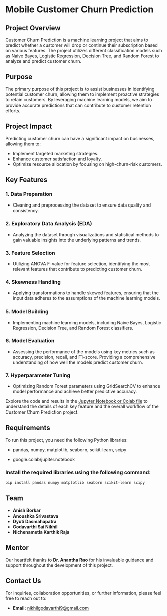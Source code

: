 # Mobile Customer Churn Prediction

## Project Overview

Customer Churn Prediction is a machine learning project that aims to predict whether a customer will drop or continue their subscription based on various features. The project utilizes different classification models such as Naive Bayes, Logistic Regression, Decision Tree, and Random Forest to analyze and predict customer churn.

## Purpose

The primary purpose of this project is to assist businesses in identifying potential customer churn, allowing them to implement proactive strategies to retain customers. By leveraging machine learning models, we aim to provide accurate predictions that can contribute to customer retention efforts.

## Project Impact

Predicting customer churn can have a significant impact on businesses, allowing them to:

- Implement targeted marketing strategies.
- Enhance customer satisfaction and loyalty.
- Optimize resource allocation by focusing on high-churn-risk customers.

## Key Features

### 1. Data Preparation
- Cleaning and preprocessing the dataset to ensure data quality and consistency.

### 2. Exploratory Data Analysis (EDA)
- Analyzing the dataset through visualizations and statistical methods to gain valuable insights into the underlying patterns and trends.

### 3. Feature Selection
- Utilizing ANOVA F-value for feature selection, identifying the most relevant features that contribute to predicting customer churn.

### 4. Skewness Handling
- Applying transformations to handle skewed features, ensuring that the input data adheres to the assumptions of the machine learning models.

### 5. Model Building
- Implementing machine learning models, including Naive Bayes, Logistic Regression, Decision Tree, and Random Forest classifiers.

### 6. Model Evaluation
- Assessing the performance of the models using key metrics such as accuracy, precision, recall, and F1-score. Providing a comprehensive understanding of how well the models predict customer churn.

### 7. Hyperparameter Tuning
- Optimizing Random Forest parameters using GridSearchCV to enhance model performance and achieve better predictive accuracy.

Explore the code and results in the [Jupyter Notebook or Colab file](https://colab.research.google.com/drive/1IZeFM3MB7tvKe-S9RrKsgtxS_7RF80aN?usp=sharing) to understand the details of each key feature and the overall workflow of the Customer Churn Prediction project.

## Requirements

To run this project, you need the following Python libraries:

- pandas, numpy, matplotlib, seaborn, scikit-learn, scipy

- google.colab/jupiter.notebook

### Install the required libraries using the following command:

```bash
pip install pandas numpy matplotlib seaborn scikit-learn scipy
```

## Team

- **Anish Borkar**
- **Anoushka Srivastava**
- **Dyuti Dasmahapatra**
- **Godavarthi Sai Nikhil**
- **Nichenametla Karthik Raja**

## Mentor

Our heartfelt thanks to **Dr. Anantha Rao** for his invaluable guidance and support throughout the development of this project.

## Contact Us

For inquiries, collaboration opportunities, or further information, please feel free to reach out to:

- **Email:** [nikhilgodavarthi9@gmail.com](mailto:nikhilgodavarthi9@gmail.com)

